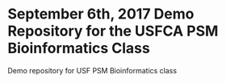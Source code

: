 # September 6th, 2017 Demo Repository for the USFCA PSM Bioinformatics Class
Demo repository for USF PSM Bioinformatics class
